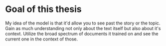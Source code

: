 # Goal of this thesis

My idea of the model is that it'd allow you to see past the story or the topic.
Gain as much understanding not only about the text itself but also about it's
context. Utilize the broad spectrum of documents it trained on and see the
current one in the context of those.
